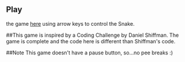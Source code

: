 ## Play
the game [here](https://alexanderspace100.github.io/my_snake_game/) using arrow keys to control the Snake.

##This game
is inspired by a Coding Challenge by Daniel Shiffman. The game is complete and the code here is different than Shiffman's code.

##Note
This game doesn't have a pause button, so...no pee breaks :)
